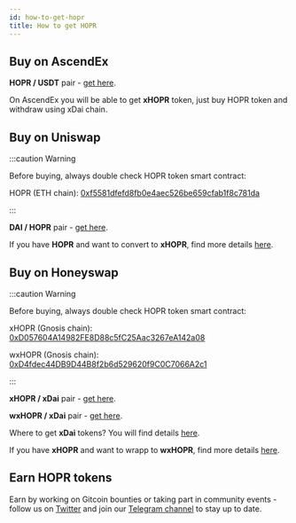```yaml
---
id: how-to-get-hopr
title: How to get HOPR
---
```


## Buy on AscendEx

**HOPR / USDT** pair - [get here](https://ascendex.com/en/basic/cashtrade-spottrading/usdt/hopr).

On AscendEx you will be able to get **xHOPR** token, just buy HOPR token and withdraw using xDai chain.

## Buy on Uniswap

:::caution Warning

Before buying, always double check HOPR token smart contract:

HOPR (ETH chain): [0xf5581dfefd8fb0e4aec526be659cfab1f8c781da](https://etherscan.io/token/0xf5581dfefd8fb0e4aec526be659cfab1f8c781da/)

:::

**DAI / HOPR** pair - [get here](https://app.uniswap.org/#/swap?inputCurrency=0x6b175474e89094c44da98b954eedeac495271d0f&outputCurrency=0xf5581dfefd8fb0e4aec526be659cfab1f8c781da).

If you have **HOPR** and want to convert to **xHOPR**, find more details [here](convert-hopr).

## Buy on Honeyswap

:::caution Warning

Before buying, always double check HOPR token smart contract:

xHOPR (Gnosis chain): [0xD057604A14982FE8D88c5fC25Aac3267eA142a08](https://blockscout.com/xdai/mainnet/token/0xD057604A14982FE8D88c5fC25Aac3267eA142a08/token-transfers)

wxHOPR (Gnosis chain): [0xD4fdec44DB9D44B8f2b6d529620f9C0C7066A2c1](https://blockscout.com/xdai/mainnet/token/0xD4fdec44DB9D44B8f2b6d529620f9C0C7066A2c1/token-transfers)

:::

**xHOPR / xDai** pair - [get here](https://app.honeyswap.org/#/swap?inputCurrency=0xd057604a14982fe8d88c5fc25aac3267ea142a08&outputCurrency=0xe91d153e0b41518a2ce8dd3d7944fa863463a97d&chainId=100).

**wxHOPR / xDai** pair - [get here](https://app.honeyswap.org/#/swap?inputCurrency=0xd4fdec44db9d44b8f2b6d529620f9c0c7066a2c1&outputCurrency=0xe91d153e0b41518a2ce8dd3d7944fa863463a97d&chainId=100).

Where to get **xDai** tokens? You will find details [here](https://www.xdaichain.com/for-users/get-xdai-tokens).

If you have **xHOPR** and want to wrapp to **wxHOPR**, find more details [here](convert-hopr).

## Earn HOPR tokens

Earn by working on Gitcoin bounties or taking part in community events - follow us on [Twitter](https://twitter.com/hoprnet) and join our [Telegram channel](https://t.me/hoprnet) to stay up to date.
